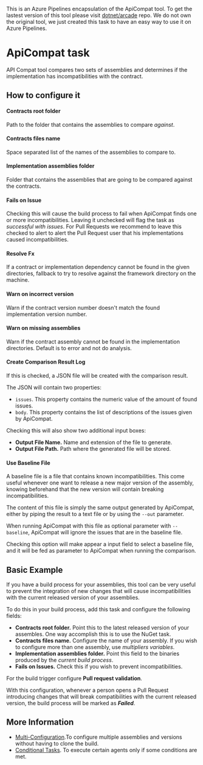 This is an Azure Pipelines encapsulation of the ApiCompat tool. To get the lastest version of this tool please visit [dotnet/arcade](https://github.com/dotnet/arcade/tree/master/src/Microsoft.DotNet.ApiCompat) repo. We do not own the original tool, we just created this task to have an easy way to use it on Azure Pipelines.

# ApiCompat task

API Compat tool compares two sets of assemblies and determines if the implementation has incompatibilities with the contract.

## How to configure it

#### Contracts root folder

Path to the folder that contains the assemblies to compare *against*.

#### Contracts files name

Space separated list of the names of the assemblies to compare to.

#### Implementation assemblies folder

Folder that contains the assemblies that are going to be compared against the contracts.

#### Fails on Issue
Checking this will cause the build process to fail when ApiCompat finds one or more incompatibilities. Leaving it unchecked will flag the task as *successful with issues*. For Pull Requests we recommend to leave this checked to alert to alert the Pull Request user that his implementations caused incompatibilities.

#### Resolve Fx

If a contract or implementation dependency cannot be found in the given directories, fallback to try to resolve against the framework directory on the machine.

#### Warn on incorrect version

Warn if the contract version number doesn't match the found implementation version number.

#### Warn on missing assemblies

Warn if the contract assembly cannot be found in the implementation directories. Default is to error and not do analysis.

#### Create Comparison Result Log

If this is checked, a JSON file will be created with the comparison result.

The JSON will contain two properties:

- `issues`. This property contains the numeric value of the amount of found issues.
- `body`. This property contains the list of descriptions of the issues given by ApiCompat.

Checking this will also show two additional input boxes:

- **Output File Name.** Name and extension of the file to generate.
- **Output File Path.** Path where the generated file will be stored.

#### Use Baseline File

A baseline file is a file that contains known incompatibilities. This come useful whenever one want to release a new major version of the assembly, knowing beforehand that the new version will contain breaking incompatibilities.

The content of this file is simply the same output generated by ApiCompat, either by piping the result to a text file or by using the `--out` parameter.

When running ApiCompat with this file as optional parameter with `--baseline`, ApiCompat will ignore the issues that are in the baseline file.

Checking this option will make appear a input field to select a baseline file, and it will be fed as parameter to ApiCompat when running the comparison.

## Basic Example

If you have a build process for your assemblies, this tool can be very useful to prevent the integration of new changes that will cause incompatibilities with the current released version of your assemblies.

To do this in your build process, add this task and configure the following fields:

- **Contracts root folder.** Point this to the latest released version of your assembles. One way accomplish this is to use the NuGet task.
- **Contracts files name.** Configure the name of your assembly. If you wish to configure more than one assembly, use *multipliers variables*.
- **Implementation assemblies folder.** Point this field to the binaries produced by the *current build process*.
- **Fails on Issues.** Check this if you wish to prevent incompatibilities.

For the build trigger configure  **Pull request validation**.

With this configuration, whenever a person opens a Pull Request introducing changes that will break compatibilities with the current released version, the build process will be marked as ***Failed***.

## More Information

- [Multi-Configuration](https://docs.microsoft.com/en-us/azure/devops/pipelines/process/phases?view=azure-devops&tabs=yaml#multi-configuration).To configure multiple assemblies and versions without having to clone the build.
- [Conditional Tasks](https://docs.microsoft.com/en-us/azure/devops/pipelines/process/conditions?view=azure-devops&tabs=yaml). To execute certain agents only if some conditions are met.

